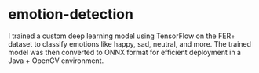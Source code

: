 # emotion-detection

I trained a custom deep learning model using TensorFlow on the FER+ dataset to classify emotions like happy, sad, neutral, and more. The trained model was then converted to ONNX format for efficient deployment in a Java + OpenCV environment.

